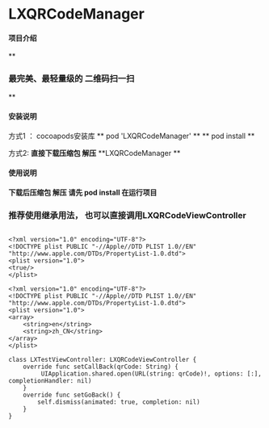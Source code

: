 # LXQRCodeManager

#### 项目介绍
 **

### 最完美、最轻量级的 二维码扫一扫
** 

#### 安装说明
方式1 ： cocoapods安装库 
        ** pod 'LXQRCodeManager' **
        ** pod install ** 

方式2:   **直接下载压缩包 解压**    **LXQRCodeManager **   

#### 使用说明
 **下载后压缩包 解压   请先 pod install  在运行项目** 
  
  ### 推荐使用继承用法，  也可以直接调用LXQRCodeViewController
```

<?xml version="1.0" encoding="UTF-8"?>
<!DOCTYPE plist PUBLIC "-//Apple//DTD PLIST 1.0//EN" "http://www.apple.com/DTDs/PropertyList-1.0.dtd">
<plist version="1.0">
<true/>
</plist>

<?xml version="1.0" encoding="UTF-8"?>
<!DOCTYPE plist PUBLIC "-//Apple//DTD PLIST 1.0//EN" "http://www.apple.com/DTDs/PropertyList-1.0.dtd">
<plist version="1.0">
<array>
    <string>en</string>
    <string>zh_CN</string>
</array>
</plist>

class LXTestViewController: LXQRCodeViewController {
    override func setCallBack(qrCode: String) {
         UIApplication.shared.open(URL(string: qrCode)!, options: [:], completionHandler: nil)
    }
    override func setGoBack() {
        self.dismiss(animated: true, completion: nil)
    }
}

```

